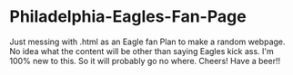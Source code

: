 # Philadelphia-Eagles-Fan-Page
Just messing with .html as an Eagle fan
Plan to make a random webpage.  No idea what the content will be other than saying Eagles kick ass.
I'm 100% new to this.  So it will probably go no where.
Cheers!  Have a beer!!
